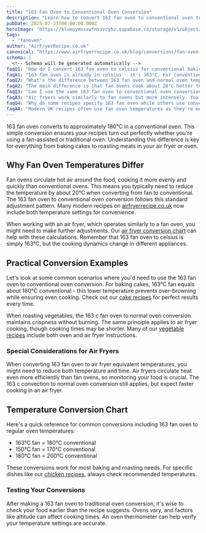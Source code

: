 ```yaml
---
title: "163 Fan Oven to Conventional Oven Conversion"
description: "Learn how to convert 163 fan oven to conventional oven temperatures easily with our simple guide for perfect baking every time."
pubDate: 2025-07-23T00:00:00.000Z
heroImage: "https://klueoymssxwfnxsvcyhv.supabase.co/storage/v1/object/public/Shmucket/163-fan-oven-to-conventional-oven-conversion.png"
tags:
  - "fanoven"
author: "AirFryerRecipe.co.uk"
canonical: "https://www.airfryerrecipe.co.uk/blog/conversions/fan-oven-to-conventional-oven/163-fan-oven-to-conventional-oven-conversion"
schema: |
  <!-- Schema will be generated automatically -->
faqQ1: "How do I convert 163 fan oven to celsius for conventional baking?"
faqA1: "163 fan oven is already in celsius - it's 163°C. For conventional ovens, you'd increase this to about 180°C to account for the lack of fan assistance."
faqQ2: "What's the difference between 163 fan oven and normal oven temperatures?"
faqA2: "The main difference is that fan ovens cook about 20°C hotter than conventional ovens due to air circulation. So 163°C fan equals approximately 180°C in a normal oven."
faqQ3: "Can I use the same 163 fan oven to conventional oven conversion for air fryers?"
faqA3: "Air fryers work similarly to fan ovens but more intensely. You might need to reduce the 163°C fan temperature by another 10-20°C when using an air fryer, and always check food earlier."
faqQ4: "Why do some recipes specify 163 fan oven while others use conventional temperatures?"
faqA4: "Modern UK recipes often use fan oven temperatures as they're more common now, while older recipes or those from other countries may use conventional oven temperatures. Always check which type your recipe specifies."
---
```

<p>163 fan oven converts to approximately 180°C in a conventional oven. This simple conversion ensures your recipes turn out perfectly whether you're using a fan-assisted or traditional oven. Understanding this difference is key for everything from baking cakes to roasting meats in your air fryer or oven.</p>

<h2>Why Fan Oven Temperatures Differ</h2>
<p>Fan ovens circulate hot air around the food, cooking it more evenly and quickly than conventional ovens. This means you typically need to reduce the temperature by about 20°C when converting from fan to conventional. The 163 fan oven to conventional oven conversion follows this standard adjustment pattern. Many modern recipes on <a href=https://www.airfryerrecipe.co.uk>airfryerrecipe.co.uk</a> now include both temperature settings for convenience.</p>
<p>When working with an air fryer, which operates similarly to a fan oven, you might need to make further adjustments. Our <a href=https://www.airfryerrecipe.co.uk/air-fryer-conversion-chart>air fryer conversion chart</a> can help with these calculations. Remember that 163 fan oven to celsius is simply 163°C, but the cooking dynamics change in different appliances.</p>

<h2>Practical Conversion Examples</h2>
<p>Let's look at some common scenarios where you'd need to use the 163 fan oven to conventional oven conversion. For baking cakes, 163°C fan equals about 180°C conventional - this lower temperature prevents over-browning while ensuring even cooking. Check out our <a href=https://www.airfryerrecipe.co.uk/recipe-category/Cakes>cake recipes</a> for perfect results every time.</p>
<p>When roasting vegetables, the 163 c fan oven to normal oven conversion maintains crispness without burning. The same principle applies to air fryer cooking, though cooking times may be shorter. Many of our <a href=https://www.airfryerrecipe.co.uk/recipe-category/Vegetables>vegetable recipes</a> include both oven and air fryer instructions.</p>

<h3>Special Considerations for Air Fryers</h3>
<p>When converting 163 fan oven to air fryer equivalent temperatures, you might need to reduce both temperature and time. Air fryers circulate heat even more efficiently than fan ovens, so monitoring your food is crucial. The 163 c convection to normal oven conversion still applies, but expect faster cooking in an air fryer.</p>

<h2>Temperature Conversion Chart</h2>
<p>Here's a quick reference for common conversions including 163 fan oven to regular oven temperatures:</p>
<ul>
<li>163°C fan = 180°C conventional</li>
<li>150°C fan = 170°C conventional</li>
<li>180°C fan = 200°C conventional</li>
</ul>
<p>These conversions work for most baking and roasting needs. For specific dishes like our <a href=https://www.airfryerrecipe.co.uk/recipe-category/Chicken>chicken recipes</a>, always check recommended temperatures.</p>

<h3>Testing Your Conversions</h3>
<p>After making a 163 fan oven to traditional oven conversion, it's wise to check your food earlier than the recipe suggests. Ovens vary, and factors like altitude can affect cooking times. An oven thermometer can help verify your temperature settings are accurate.</p>
